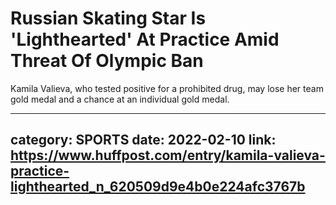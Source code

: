 # Russian Skating Star Is 'Lighthearted' At Practice Amid Threat Of Olympic Ban

Kamila Valieva, who tested positive for a prohibited drug, may lose her team gold medal and a chance at an individual gold medal.

---
category: SPORTS
date: 2022-02-10
link: https://www.huffpost.com/entry/kamila-valieva-practice-lighthearted_n_620509d9e4b0e224afc3767b
---
